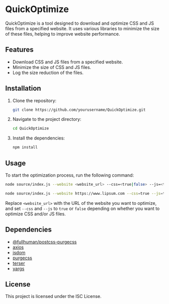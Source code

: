 # QuickOptimize

QuickOptimize is a tool designed to download and optimize CSS and JS files from a specified website. It uses various libraries to minimize the size of these files, helping to improve website performance.

## Features

- Download CSS and JS files from a specified website.
- Minimize the size of CSS and JS files.
- Log the size reduction of the files.

## Installation

1. Clone the repository:
    ```sh
    git clone https://github.com/yourusername/QuickOptimize.git
    ```
2. Navigate to the project directory:
    ```sh
    cd QuickOptimize
    ```
3. Install the dependencies:
    ```sh
    npm install
    ```

## Usage

To start the optimization process, run the following command:
```sh
node source/index.js --website <website_url> --css=<true|false> --js=<true|false>
```
```sh
node source/index.js --website https://www.lipsum.com --css=true --js=true
```
Replace `<website_url>` with the URL of the website you want to optimize, and set `--css` and `--js` to `true` or `false` depending on whether you want to optimize CSS and/or JS files.

## Dependencies

- [@fullhuman/postcss-purgecss](https://www.npmjs.com/package/@fullhuman/postcss-purgecss)
- [axios](https://www.npmjs.com/package/axios)
- [jsdom](https://www.npmjs.com/package/jsdom)
- [purgecss](https://www.npmjs.com/package/purgecss)
- [terser](https://www.npmjs.com/package/terser)
- [yargs](https://www.npmjs.com/package/yargs)

## License

This project is licensed under the ISC License.